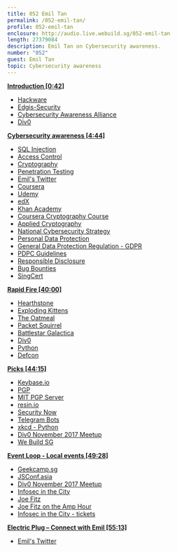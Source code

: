 ```yaml
---
title: 052 Emil Tan
permalink: /052-emil-tan/
profile: 052-emil-tan
enclosure: http://audio.live.webuild.sg/052-emil-tan
length: 27379084
description: Emil Tan on Cybersecurity awareness.
number: "052"
guest: Emil Tan
topic: Cybersecurity awareness
---
```


**[Introduction [0:42]](#t=0:42)**

- [Hackware](https://www.meetup.com/hackware/)
- [Edgis-Security](https://www.edgis-security.org/)
- [Cybersecurity Awareness Alliance](https://www.csa.gov.sg/)
- [Div0](https://www.meetup.com/div-zero/)

**[Cybersecurity awareness [4:44]](#t=4:44)**

- [SQL Injection](https://en.wikipedia.org/wiki/SQL_injection)
- [Access Control](https://en.wikipedia.org/wiki/Access_control)
- [Cryptography](https://en.wikipedia.org/wiki/Cryptography)
- [Penetration Testing](https://en.wikipedia.org/wiki/Penetration_test)
- [Emil's Twitter](https://twitter.com/emil0xA)
- [Coursera](https://www.coursera.org/)
- [Udemy](https://www.udemy.com/)
- [edX](https://www.edx.org/)
- [Khan Academy](https://www.khanacademy.org/)
- [Coursera Cryptography Course](https://www.coursera.org/learn/crypto)
- [Applied Cryptography](http://crypto.stanford.edu/~dabo/cryptobook/)
- [National Cybersecurity Strategy](https://www.csa.gov.sg/news/publications/singapore-cybersecurity-strategy)
- [Personal Data Protection](https://www.pdpc.gov.sg/legislation-and-guidelines/overview)
- [General Data Protection Regulation - GDPR](https://en.wikipedia.org/wiki/General_Data_Protection_Regulation)
- [PDPC Guidelines](https://www.pdpc.gov.sg/legislation-and-guidelines/advisory-guidelines/main-advisory-guidelines)
- [Responsible Disclosure](https://en.wikipedia.org/wiki/Responsible_disclosure)
- [Bug Bounties](https://en.wikipedia.org/wiki/Bug_bounty_program)
- [SingCert](https://www.csa.gov.sg/singcert)

**[Rapid Fire [40:00]](#t=40:00)**

- [Hearthstone](https://playhearthstone.com/en-us/)
- [Exploding Kittens](https://www.explodingkittens.com/)
- [The Oatmeal](http://theoatmeal.com/)
- [Packet Squirrel](https://www.hak5.org/gear/packet-squirrel)
- [Battlestar Galactica](https://en.wikipedia.org/wiki/Battlestar_Galactica)
- [Div0](https://www.meetup.com/div-zero/)
- [Python](https://python.org)
- [Defcon](https://www.defcon.org/)

**[Picks [44:15]](#t=44:15)**

- [Keybase.io](https://keybase.io/)
- [PGP](https://en.wikipedia.org/wiki/Pretty_Good_Privacy)
- [MIT PGP Server](https://pgp.mit.edu/)
- [resin.io](https://resin.io/)
- [Security Now](https://www.grc.com/securitynow.htm)
- [Telegram Bots](https://telegram.org/blog/bot-revolution)
- [xkcd - Python](https://xkcd.com/353/)
- [Div0 November 2017 Meetup](https://www.meetup.com/div-zero/events/244529613/)
- [We Build SG](https://webuild.sg/)

**[Event Loop - Local events [49:28]](#t=49:28)**

- [Geekcamp.sg](http://geekcamp.sg/)
- [JSConf.asia](https://2018.jsconf.asia/)
- [Div0 November 2017 Meetup](https://www.meetup.com/div-zero/events/244529613/)
- [Infosec in the City](https://www.infosec-city.com/)
- [Joe Fitz](https://twitter.com/securelyfitz)
- [Joe Fitz on the Amp Hour](https://theamphour.com/346-an-interview-with-joe-fitzpatrick/)
- [Infosec in the City - tickets](https://www.conferize.com/infosec-city-sg/register)

**[Electric Plug  – Connect with Emil [55:13]](#t=55:13)**

- [Emil's Twitter](https://twitter.com/emil0xA)
